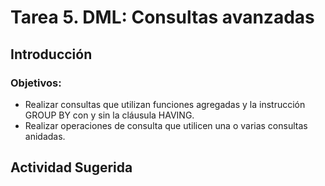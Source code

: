 # Tarea 5. DML: Consultas avanzadas 

## Introducción

### Objetivos:
- Realizar consultas que utilizan funciones agregadas y la instrucción GROUP BY con y sin la cláusula HAVING. 
- Realizar operaciones de consulta que utilicen una o varias consultas anidadas. 

## Actividad Sugerida